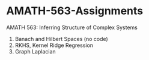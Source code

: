 # AMATH-563-Assignments
AMATH 563: Inferring Structure of Complex Systems

1. Banach and Hilbert Spaces (no code)
2. RKHS, Kernel Ridge Regression
3. Graph Laplacian

